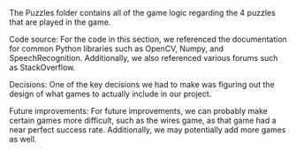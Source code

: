 The Puzzles folder contains all of the game logic regarding the 4 puzzles that are played in the game.

Code source:
For the code in this section, we referenced the documentation for common Python libraries such as OpenCV, Numpy, and SpeechRecognition.
Additionally, we also referenced various forums such as StackOverflow.

Decisions:
One of the key decisions we had to make was figuring out the design of what games to actually include in our project.

Future improvements:
For future improvements, we can probably make certain games more difficult, such as the wires game, as that game had a near perfect success rate.
Additionally, we may potentially add more games as well.